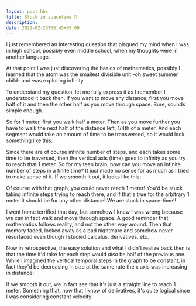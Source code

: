 ```yaml
---
layout: post.hbs
title: Stuck in spacetime 🚀
description:
date: 2022-02-23T06:45+09:00
---
```


<style>
vector-graph {
  margin: 0 auto;
  display: block;
  width: 400px;
}
</style>

I just remembered an interesting question that plagued my mind when I was in high school, possibly even middle school, when my thoughts were in another language.

At that point I was just discovering the basics of mathematics, possibly I learned that the atom was the smallest divisible unit -oh sweet summer child- and was exploring infinity.

To understand my question, let me fully express it as I remember I understood it back then. If you want to move any distance, first you move half of it and then the other half as you move through space. Sure, sounds simple enough.

So for 1 meter, first you walk half a meter. Then as you move further you have to walk the next half of the distance left, 1/4th of a meter. And each segment would take an amount of time to be transversed, so it would look something like this:

<vector-graph width="400" height="400" x="0,1" y="0,1" grid="0.1" axis="m,t">
  <point x="0.5" y="0.5"></point>
  <vector from="0.5,0.5" to="0.8,0.5" label="v"></vector>
  <line color="#90f" from="0,0" to="0.5,0"></line>
  <line color="#a0e" from="0.5,0.1" to="0.75,0.1"></line>
  <line color="#b0d" from="0.75,0.2" to="0.875,0.2"></line>
  <line color="#c0c" from="0.875,0.3" to="0.937,0.3"></line>
  <line color="#d0b" from="0.937,0.4" to="0.968,0.4"></line>
  <line color="#e0a" from="0.968,0.5" to="0.984,0.5"></line>
  <line color="#f09" from="0.984,0.6" to="0.992,0.6"></line>
  <line color="#f08" from="0.992,0.7" to="0.996,0.7"></line>
  <line color="#f07" from="0.996,0.8" to="1,0.8"></line>
</vector-graph>

Since there are of course infinite number of steps, and each takes some time to be traversed, then the vertical axis (time) goes to infinity as you try to reach that 1 meter. So for my teen brain, how can you move an infinite number of steps in a finite time? It just made no sense for as much as I tried to make sense of it. If we smooth it out, it looks like this:

<vector-graph width="400" height="400" x="0,1" y="0,1" grid="0.1" units axis="m,t">
  <point x="0.5" y="0.5"></point>
  <vector from="0.5,0.5" to="0.8,0.5" label="v"></vector>
  <line color="#90f" from="0,0" to="0.5,0.1"></line>
  <line color="#a0e" from="0.5,0.1" to="0.75,0.2"></line>
  <line color="#b0d" from="0.75,0.2" to="0.875,0.3"></line>
  <line color="#c0c" from="0.875,0.3" to="0.937,0.4"></line>
  <line color="#d0b" from="0.937,0.4" to="0.968,0.5"></line>
  <line color="#e0a" from="0.968,0.5" to="0.984,0.6"></line>
  <line color="#f09" from="0.984,0.6" to="0.992,0.7"></line>
  <line color="#f08" from="0.992,0.7" to="0.996,0.8"></line>
  <line color="#f07" from="0.996,0.8" to="1,0.9"></line>
</vector-graph>

Of course with that graph, you could never reach 1 meter! You'd be stuck taking infinite steps trying to reach there, and if that's true for the arbitrary 1 meter it should be for any other distance! We are stuck in space-time!!

I went home terrified that day, but somehow I knew I was wrong because we can in fact walk and move through space. A good reminder that mathematics follows reality, and not the other way around. Then that memory faded, locked away as a bad nightmare and somehow never resurfaced even though I studied calculus, derivatives, etc.

Now in retrospective, the easy solution and what I didn't realize back then is that the time it'd take for each step would _also_ be half of the previous one. While I imagined the vertical temporal steps in the graph to be constant, in fact they'd be decreasing in size at the same rate the x axis was increasing in distance:

<vector-graph width="400" height="400" x="0,1" y="0,1" grid="0.1" axis="m,t">
  <line color="#90f" from="0,0" to="0.5,0"></line>
  <line color="#a0e" from="0.5,0.5" to="0.75,0.5"></line>
  <line color="#b0d" from="0.75,0.75" to="0.875,0.75"></line>
  <line color="#c0c" from="0.875,0.875" to="0.937,0.875"></line>
  <line color="#d0b" from="0.937,0.937" to="0.968,0.937"></line>
  <line color="#e0a" from="0.968,0.968" to="0.984,0.968"></line>
  <line color="#f09" from="0.984,0.984" to="0.992,0.984"></line>
  <line color="#f08" from="0.992,0.992" to="0.996,0.992"></line>
  <line color="#f07" from="0.996,0.996" to="1,0.996"></line>
</vector-graph>

If we smooth it out, we in fact see that it's just a straight line to reach 1 meter. Something that, now that I know of derivatives, it's quite logical since I was considering constant velocity:

<vector-graph width="400" height="400" x="0,1" y="0,1" grid="0.1" axis="m,t">
  <line color="#70f" from="0,0" to="0.5,0.5"></line>
  <line color="#80e" from="0.5,0.5" to="0.75,0.75"></line>
  <line color="#90d" from="0.75,0.75" to="0.875,0.875"></line>
  <line color="#a0c" from="0.875,0.875" to="0.937,0.937"></line>
  <line color="#b0b" from="0.937,0.937" to="0.968,0.968"></line>
  <line color="#c0a" from="0.968,0.968" to="0.984,0.984"></line>
  <line color="#d09" from="0.984,0.984" to="0.992,0.992"></line>
  <line color="#e08" from="0.992,0.992" to="0.996,0.996"></line>
  <line color="#f07" from="0.996,0.996" to="1,1"></line>
</vector-graph>

<script src="/blog/stuck-in-spacetime/vector-graph.js"></script>
